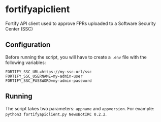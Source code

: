# fortifyapiclient
Fortify API client used to approve FPRs uploaded to a Software Security Center (SSC)

## Configuration

Before running the script, you will have to create a `.env` file with the following variables:

```
FORTIFY_SSC_URL=https://my-ssc-url/ssc
FORTIFY_SSC_USERNAME=my-admin-user
FORTIFY_SSC_PASSWORD=my-admin-password
```

## Running

The script takes two parameters: `appname` and `appversion`. For example: `python3 fortifyapiclient.py NewsBotIRC 0.2.2`.
